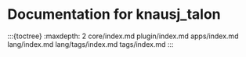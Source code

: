 # Documentation for knausj_talon

:::{toctree}
:maxdepth: 2
core/index.md
plugin/index.md
apps/index.md
lang/index.md
lang/tags/index.md
tags/index.md
:::
